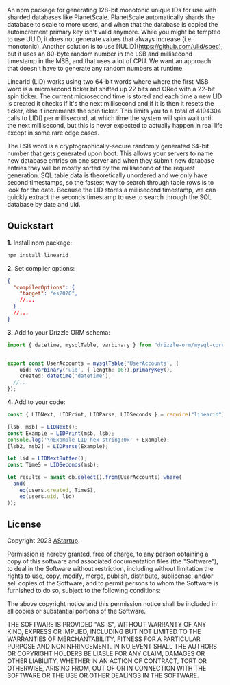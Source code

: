An npm package for generating 128-bit monotonic unique IDs for use with sharded databases like PlanetScale. PlanetScale automatically shards the database to scale to more users, and when that the database is copied the autoincrement primary key isn't valid anymore. While you might be tempted to use UUID, it does not generate values that always increase (i.e. monotonic). Another solution is to use [(ULID)(https://github.com/ulid/spec), but it uses an 80-byte random number in the LSB and millisecond timestamp in the MSB, and that uses a lot of CPU. We want an approach that doesn't have to generate any random numbers at runtime.

LinearId (LID) works using two 64-bit words where where the first MSB word is a microsecond ticker bit shifted up 22 bits and ORed with a 22-bit spin ticker. The current microsecond time is stored and each time a new LID is created it checks if it's the next millisecond and if it is then  it resets the ticker, else it increments the spin ticker. This limits you to a total of 4194304 calls to LID() per millisecond, at which time the system will spin wait until the next millisecond, but this is never expected to actually happen in real life except in some rare edge cases.

The LSB word is a cryptographically-secure randomly generated 64-bit number that gets generated upon boot. This allows your servers to name new database entries on one server and when they submit new database entries they will be mostly sorted by the millisecond of the request generation. SQL table data is theoretically unordered and we only have second timestamps, so the fastest way to search through table rows is to look for the date. Because the LID stores a millisecond timestamp, we can quickly extract the seconds timestamp to use to search through the SQL database by date and uid.

## Quickstart

**1.** Install npm package:

```BASH
npm install linearid
```

**2.** Set compiler options:

```JSON
{
  "compilerOptions": {
    "target": "es2020",
    //...
  }
  //...
}
```

**3.** Add to your Drizzle ORM schema:

```TypeScript
import { datetime, mysqlTable, varbinary } from "drizzle-orm/mysql-core";


export const UserAccounts = mysqlTable('UserAccounts', {
	uid: varbinary('uid', { length: 16}).primaryKey(),
	created: datetime('datetime'),
  //...
});
```

**4.** Add to your code:

```TypeScript
const { LIDNext, LIDPrint, LIDParse, LIDSeconds } = require("linearid");

[lsb, msb] = LIDNext();
const Example = LIDPrint(msb, lsb);
console.log('\nExample LID hex string:0x' + Example);
[lsb2, msb2] = LIDParse(Example);

let lid = LIDNextBuffer();
const TimeS = LIDSeconds(msb);

let results = await db.select().from(UserAccounts).where(
  and(
    eq(users.created, TimeS), 
    eq(users.uid, lid)
));
```

## License

Copyright 2023 [AStartup](https://astartup.net).

Permission is hereby granted, free of charge, to any person obtaining a copy of this software and associated documentation files (the "Software"), to deal in the Software without restriction, including without limitation the rights to use, copy, modify, merge, publish, distribute, sublicense, and/or sell copies of the Software, and to permit persons to whom the Software is furnished to do so, subject to the following conditions:

The above copyright notice and this permission notice shall be included in all copies or substantial portions of the Software.

THE SOFTWARE IS PROVIDED "AS IS", WITHOUT WARRANTY OF ANY KIND, EXPRESS OR IMPLIED, INCLUDING BUT NOT LIMITED TO THE WARRANTIES OF MERCHANTABILITY, FITNESS FOR A PARTICULAR PURPOSE AND NONINFRINGEMENT. IN NO EVENT SHALL THE AUTHORS OR COPYRIGHT HOLDERS BE LIABLE FOR ANY CLAIM, DAMAGES OR OTHER LIABILITY, WHETHER IN AN ACTION OF CONTRACT, TORT OR OTHERWISE, ARISING FROM, OUT OF OR IN CONNECTION WITH THE SOFTWARE OR THE USE OR OTHER DEALINGS IN THE SOFTWARE.
